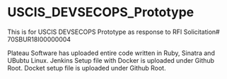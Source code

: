# USCIS_DEVSECOPS_Prototype
This is for USCIS DEVSECOPS Prototype as response to RFI Solicitation# 70SBUR18I00000004

Plateau Software has uploaded entire code written in Ruby, Sinatra and UBubtu Linux.
Jenkins Setup file with Docker is uploaded under Github Root.
Docket setup file is uploaded under Github Root.
